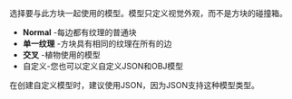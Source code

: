 选择要与此方块一起使用的模型。模型只定义视觉外观，而不是方块的碰撞箱。

* **Normal** -每边都有纹理的普通块
* **单一纹理** -方块具有相同的纹理在所有的边
* **交叉** -植物使用的模型
* 自定义-您也可以定义自定义JSON和OBJ模型

在创建自定义模型时，建议使用JSON，因为JSON支持这种模型类型。
